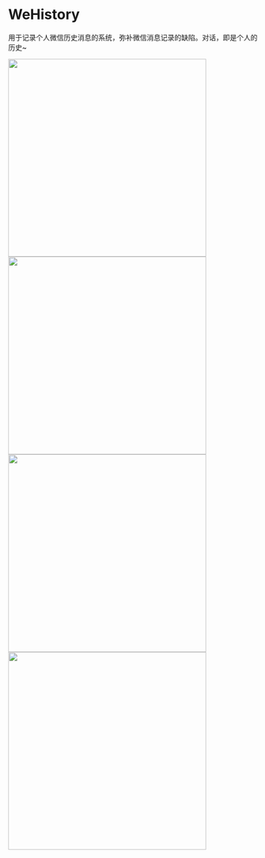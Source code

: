 # WeHistory
用于记录个人微信历史消息的系统，弥补微信消息记录的缺陷。对话，即是个人的历史~

<img src="https://github.com/LikeUSummer/WeHistory/blob/master/登录页面.jpg" width="400"/>
<img src="https://github.com/LikeUSummer/WeHistory/blob/master/好友列表.jpg" width="400"/>
<img src="https://github.com/LikeUSummer/WeHistory/blob/master/聊天记录.jpg" width="400"/>
<img src="https://github.com/LikeUSummer/WeHistory/blob/master/聊天记录-分页功能.jpg" width="400"/>
